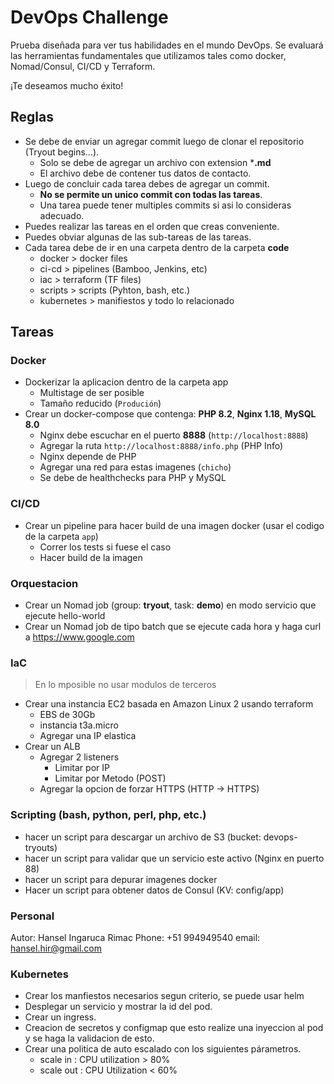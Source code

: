 # DevOps Challenge

Prueba diseñada para ver tus habilidades en el mundo DevOps. Se evaluará las herramientas fundamentales que utilizamos
tales como docker, Nomad/Consul, CI/CD y Terraform. 

¡Te deseamos mucho éxito!

## Reglas

* Se debe de enviar un agregar commit luego de clonar el repositorio (Tryout begins...).
  - Solo se debe de agregar un archivo con extension ***.md**
  - El archivo debe de contener tus datos de contacto.
* Luego de concluir cada tarea debes de agregar un commit.
  - **No se permite un unico commit con todas las tareas**.
  - Una tarea puede tener multiples commits si asi lo consideras adecuado.
* Puedes realizar las tareas en el orden que creas conveniente.
* Puedes obviar algunas de las sub-tareas de las tareas.
* Cada tarea debe de ir en una carpeta dentro de la carpeta **code**
  - docker > docker files
  - ci-cd > pipelines (Bamboo, Jenkins, etc)
  - iac > terraform (TF files)
  - scripts > scripts (Pyhton, bash, etc.)
  - kubernetes > manifiestos y todo lo relacionado

## Tareas

### Docker

* Dockerizar la aplicacion dentro de la carpeta app
  - Multistage de ser posible
  - Tamaño reducido (`Produción`)
* Crear un docker-compose que contenga: **PHP 8.2**, **Nginx 1.18**, **MySQL 8.0**
  - Nginx debe escuchar en el puerto **8888** (`http://localhost:8888`)
  - Agregar la ruta `http://localhost:8888/info.php` (PHP Info)
  - Nginx depende de PHP
  - Agregar una red para estas imagenes (`chicho`)
  - Se debe de healthchecks para PHP y MySQL

### CI/CD
* Crear un pipeline para hacer build de una imagen docker (usar el codigo de la carpeta `app`)
  - Correr los tests si fuese el caso
  - Hacer build de la imagen

### Orquestacion
* Crear un Nomad job (group: **tryout**, task: **demo**) en modo servicio que ejecute hello-world
* Crear un Nomad job de tipo batch que se ejecute cada hora y haga curl a https://www.google.com

### IaC
>En lo mposible no usar modulos de terceros
* Crear una instancia EC2 basada en Amazon Linux 2 usando terraform
  - EBS de 30Gb
  - instancia t3a.micro
  - Agregar una IP elastica
* Crear un ALB
  - Agregar 2 listeners
    * Limitar por IP
    * Limitar por Metodo (POST)
  - Agregar la opcion de forzar HTTPS (HTTP -> HTTPS)

### Scripting (bash, python, perl, php, etc.)
* hacer un script para descargar un archivo de S3 (bucket: devops-tryouts)
* hacer un script para validar que un servicio este activo (Nginx en puerto 88)
* hacer un script para depurar imagenes docker
* Hacer un script para obtener datos de Consul (KV: config/app)

### Personal

Autor: Hansel Ingaruca Rimac
Phone: +51 994949540
email: hansel.hir@gmail.com

### Kubernetes
* Crear los manfiestos necesarios segun criterio, se puede usar helm
* Desplegar un servicio y mostrar la id del pod.
* Crear un ingress.
* Creacion de secretos y configmap que esto realize una inyeccion al pod y se haga la validacion de esto.
* Crear una politica de auto escalado con los siguientes párametros. 
  - scale in : CPU utilization > 80%
  - scale out : CPU Utilization < 60%
